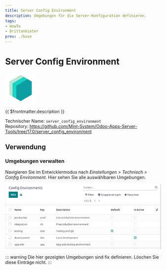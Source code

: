 ```yaml
---
title: Server Config Environment
description: Umgebungen für die Server-Konfiguration definieren.
tags:
- HowTo
- Drittanbieter
prev: ./base
---
```

# Server Config Environment
![icon_oms_box](attachments/icons_odoo_mint_system.png)

{{ $frontmatter.description }}

Technischer Name: `server_config_environment`\
Repository: <https://github.com/Mint-System/Odoo-Apps-Server-Tools/tree/17.0/server_config_environment>

## Verwendung

### Umgebungen verwalten

Navigieren Sie im Entwicklermodus nach *Einstellungen > Technisch > Config Environment*. Hier sehen Sie alle auswählbaren Umgebungen.

![](attachments/Server%20Config%20Environment.png)

::: warning
Die hier gezeigten Umgebungen sind fix definieren. Löschen Sie diese Einträge nicht.
:::